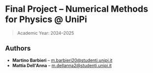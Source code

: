 # Final Project – Numerical Methods for Physics @ UniPi

> Academic Year: 2024–2025

## Authors
- **Martino Barbieri** – m.barbieri20@studenti.unipi.it
- **Mattia Dell'Anna** – m.dellanna2@studenti.unipi.it

